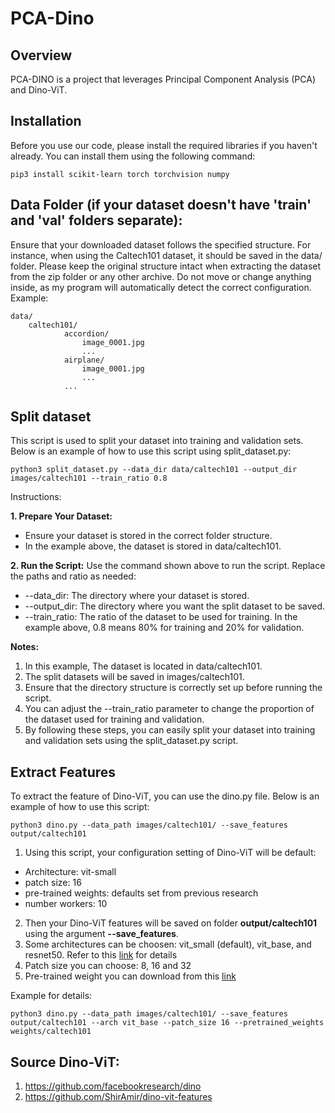 
# PCA-Dino

## Overview
PCA-DINO is a project that leverages Principal Component Analysis (PCA) and Dino-ViT.

## Installation

Before you use our code, please install the required libraries if you haven't already. You can install them using the following command:

```
pip3 install scikit-learn torch torchvision numpy
```

## Data Folder (if your dataset doesn't have 'train' and 'val' folders separate):
Ensure that your downloaded dataset follows the specified structure. For instance, when using the Caltech101 dataset, it should be saved in the data/ folder. Please keep the original structure intact when extracting the dataset from the zip folder or any other archive. Do not move or change anything inside, as my program will automatically detect the correct configuration. Example:

```
data/
    caltech101/
            accordion/
                image_0001.jpg
                ...
            airplane/
                image_0001.jpg
                ...
            ...
```

## Split dataset

This script is used to split your dataset into training and validation sets. Below is an example of how to use this script using split_dataset.py:

```
python3 split_dataset.py --data_dir data/caltech101 --output_dir images/caltech101 --train_ratio 0.8
```
Instructions:

**1. Prepare Your Dataset:**
* Ensure your dataset is stored in the correct folder structure.
* In the example above, the dataset is stored in data/caltech101.

**2. Run the Script:**
Use the command shown above to run the script. Replace the paths and ratio as needed:
* --data_dir: The directory where your dataset is stored.
* --output_dir: The directory where you want the split dataset to be saved.
* --train_ratio: The ratio of the dataset to be used for training. In the example above, 0.8 means 80% for training and 20% for validation.

**Notes:**
1. In this example, The dataset is located in data/caltech101.
2. The split datasets will be saved in images/caltech101.
3. Ensure that the directory structure is correctly set up before running the script.
4. You can adjust the --train_ratio parameter to change the proportion of the dataset used for training and validation.
5. By following these steps, you can easily split your dataset into training and validation sets using the split_dataset.py script.

## Extract Features
To extract the feature of Dino-ViT, you can use the dino.py file. Below is an example of how to use this script:
```
python3 dino.py --data_path images/caltech101/ --save_features output/caltech101
```
1. Using this script, your configuration setting of Dino-ViT will be default:
* Architecture: vit-small
* patch size: 16
* pre-trained weights: defaults set from previous research
* number workers: 10

2. Then your Dino-ViT features will be saved on folder **output/caltech101** using the argument **--save_features**.
3. Some architectures can be choosen: vit_small (default), vit_base, and resnet50. Refer to this [link](https://github.com/facebookresearch/dino) for details 
4. Patch size you can choose: 8, 16 and 32
5. Pre-trained weight you can download from this [link](https://github.com/facebookresearch/dino)

Example for details:
```
python3 dino.py --data_path images/caltech101/ --save_features output/caltech101 --arch vit_base --patch_size 16 --pretrained_weights weights/caltech101
```

## Source Dino-ViT:
1. https://github.com/facebookresearch/dino
2. https://github.com/ShirAmir/dino-vit-features
